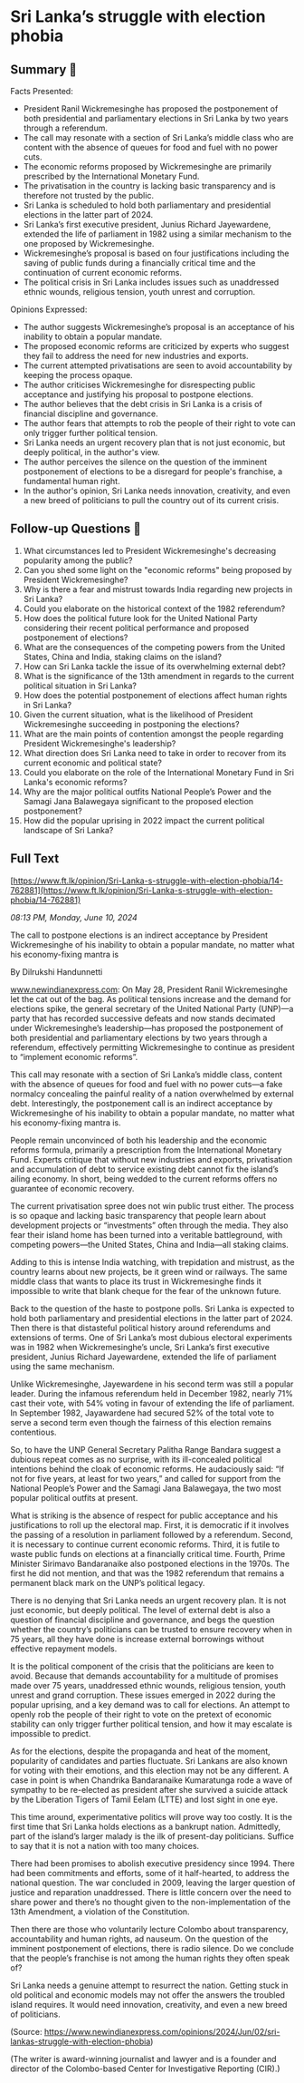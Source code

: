 # Sri Lanka’s struggle with election phobia

## Summary 🤖

Facts Presented:
- President Ranil Wickremesinghe has proposed the postponement of both presidential and parliamentary elections in Sri Lanka by two years through a referendum.
- The call may resonate with a section of Sri Lanka’s middle class who are content with the absence of queues for food and fuel with no power cuts.
- The economic reforms proposed by Wickremesinghe are primarily prescribed by the International Monetary Fund.
- The privatisation in the country is lacking basic transparency and is therefore not trusted by the public.
- Sri Lanka is scheduled to hold both parliamentary and presidential elections in the latter part of 2024.
- Sri Lanka’s first executive president, Junius Richard Jayewardene, extended the life of parliament in 1982 using a similar mechanism to the one proposed by Wickremesinghe.
- Wickremesinghe’s proposal is based on four justifications including the saving of public funds during a financially critical time and the continuation of current economic reforms.
- The political crisis in Sri Lanka includes issues such as unaddressed ethnic wounds, religious tension, youth unrest and corruption.

Opinions Expressed:
- The author suggests Wickremesinghe’s proposal is an acceptance of his inability to obtain a popular mandate.
- The proposed economic reforms are criticized by experts who suggest they fail to address the need for new industries and exports.
- The current attempted privatisations are seen to avoid accountability by keeping the process opaque.
- The author criticises Wickremesinghe for disrespecting public acceptance and justifying his proposal to postpone elections.
- The author believes that the debt crisis in Sri Lanka is a crisis of financial discipline and governance.
- The author fears that attempts to rob the people of their right to vote can only trigger further political tension.
- Sri Lanka needs an urgent recovery plan that is not just economic, but deeply political, in the author's view.
- The author perceives the silence on the question of the imminent postponement of elections to be a disregard for people's franchise, a fundamental human right.
- In the author's opinion, Sri Lanka needs innovation, creativity, and even a new breed of politicians to pull the country out of its current crisis.

## Follow-up Questions 🤖

1. What circumstances led to President Wickremesinghe's decreasing popularity among the public?
2. Can you shed some light on the "economic reforms" being proposed by President Wickremesinghe? 
3. Why is there a fear and mistrust towards India regarding new projects in Sri Lanka?
4. Could you elaborate on the historical context of the 1982 referendum?
5. How does the political future look for the United National Party considering their recent political performance and proposed postponement of elections? 
6. What are the consequences of the competing powers from the United States, China and India, staking claims on the island?
7. How can Sri Lanka tackle the issue of its overwhelming external debt?
8. What is the significance of the 13th amendment in regards to the current political situation in Sri Lanka?
9. How does the potential postponement of elections affect human rights in Sri Lanka?
10. Given the current situation, what is the likelihood of President Wickremesinghe succeeding in postponing the elections?
11. What are the main points of contention amongst the people regarding President Wickremesinghe's leadership? 
12. What direction does Sri Lanka need to take in order to recover from its current economic and political state?
13. Could you elaborate on the role of the International Monetary Fund in Sri Lanka's economic reforms? 
14. Why are the major political outfits National People’s Power and the Samagi Jana Balawegaya significant to the proposed election postponement? 
15. How did the popular uprising in 2022 impact the current political landscape of Sri Lanka?

## Full Text

[https://www.ft.lk/opinion/Sri-Lanka-s-struggle-with-election-phobia/14-762881](https://www.ft.lk/opinion/Sri-Lanka-s-struggle-with-election-phobia/14-762881)

*08:13 PM, Monday, June 10, 2024*

The call to postpone elections is an indirect acceptance by President Wickremesinghe of his inability to obtain a popular mandate, no matter what his economy-fixing mantra is

By Dilrukshi Handunnetti

www.newindianexpress.com: On May 28, President Ranil Wickremesinghe let the cat out of the bag. As political tensions increase and the demand for elections spike, the general secretary of the United National Party (UNP)—a party that has recorded successive defeats and now stands decimated under Wickremesinghe’s leadership—has proposed the postponement of both presidential and parliamentary elections by two years through a referendum, effectively permitting Wickremesinghe to continue as president to “implement economic reforms”.

This call may resonate with a section of Sri Lanka’s middle class, content with the absence of queues for food and fuel with no power cuts—a fake normalcy concealing the painful reality of a nation overwhelmed by external debt. Interestingly, the postponement call is an indirect acceptance by Wickremesinghe of his inability to obtain a popular mandate, no matter what his economy-fixing mantra is.

People remain unconvinced of both his leadership and the economic reforms formula, primarily a prescription from the International Monetary Fund. Experts critique that without new industries and exports, privatisation and accumulation of debt to service existing debt cannot fix the island’s ailing economy. In short, being wedded to the current reforms offers no guarantee of economic recovery.

The current privatisation spree does not win public trust either. The process is so opaque and lacking basic transparency that people learn about development projects or “investments” often through the media. They also fear their island home has been turned into a veritable battleground, with competing powers—the United States, China and India—all staking claims.

Adding to this is intense India watching, with trepidation and mistrust, as the country learns about new projects, be it green wind or railways. The same middle class that wants to place its trust in Wickremesinghe finds it impossible to write that blank cheque for the fear of the unknown future.

Back to the question of the haste to postpone polls. Sri Lanka is expected to hold both parliamentary and presidential elections in the latter part of 2024. Then there is that distasteful political history around referendums and extensions of terms. One of Sri Lanka’s most dubious electoral experiments was in 1982 when Wickremesinghe’s uncle, Sri Lanka’s first executive president, Junius Richard Jayewardene, extended the life of parliament using the same mechanism.

Unlike Wickremesinghe, Jayewardene in his second term was still a popular leader. During the infamous referendum held in December 1982, nearly 71% cast their vote, with 54% voting in favour of extending the life of parliament. In September 1982, Jayawardene had secured 52% of the total vote to serve a second term even though the fairness of this election remains contentious.

So, to have the UNP General Secretary Palitha Range Bandara suggest a dubious repeat comes as no surprise, with its ill-concealed political intentions behind the cloak of economic reforms. He audaciously said: “If not for five years, at least for two years,” and called for support from the National People’s Power and the Samagi Jana Balawegaya, the two most popular political outfits at present.

What is striking is the absence of respect for public acceptance and his justifications to roll up the electoral map. First, it is democratic if it involves the passing of a resolution in parliament followed by a referendum. Second, it is necessary to continue current economic reforms. Third, it is futile to waste public funds on elections at a financially critical time. Fourth, Prime Minister Sirimavo Bandaranaike also postponed elections in the 1970s. The first he did not mention, and that was the 1982 referendum that remains a permanent black mark on the UNP’s political legacy.

There is no denying that Sri Lanka needs an urgent recovery plan. It is not just economic, but deeply political. The level of external debt is also a question of financial discipline and governance, and begs the question whether the country’s politicians can be trusted to ensure recovery when in 75 years, all they have done is increase external borrowings without effective repayment models.

It is the political component of the crisis that the politicians are keen to avoid. Because that demands accountability for a multitude of promises made over 75 years, unaddressed ethnic wounds, religious tension, youth unrest and grand corruption. These issues emerged in 2022 during the popular uprising, and a key demand was to call for elections. An attempt to openly rob the people of their right to vote on the pretext of economic stability can only trigger further political tension, and how it may escalate is impossible to predict.

As for the elections, despite the propaganda and heat of the moment, popularity of candidates and parties fluctuate. Sri Lankans are also known for voting with their emotions, and this election may not be any different. A case in point is when Chandrika Bandaranaike Kumaratunga rode a wave of sympathy to be re-elected as president after she survived a suicide attack by the Liberation Tigers of Tamil Eelam (LTTE) and lost sight in one eye.

This time around, experimentative politics will prove way too costly. It is the first time that Sri Lanka holds elections as a bankrupt nation. Admittedly, part of the island’s larger malady is the ilk of present-day politicians. Suffice to say that it is not a nation with too many choices.

There had been promises to abolish executive presidency since 1994. There had been commitments and efforts, some of it half-hearted, to address the national question. The war concluded in 2009, leaving the larger question of justice and reparation unaddressed. There is little concern over the need to share power and there’s no thought given to the non-implementation of the 13th Amendment, a violation of the Constitution.

Then there are those who voluntarily lecture Colombo about transparency, accountability and human rights, ad nauseum. On the question of the imminent postponement of elections, there is radio silence. Do we conclude that the people’s franchise is not among the human rights they often speak of?

Sri Lanka needs a genuine attempt to resurrect the nation. Getting stuck in old political and economic models may not offer the answers the troubled island requires. It would need innovation, creativity, and even a new breed of politicians.

(Source: https://www.newindianexpress.com/opinions/2024/Jun/02/sri-lankas-struggle-with-election-phobia)

(The writer is award-winning journalist and lawyer and is a founder and director of the Colombo-based Center for Investigative Reporting (CIR).)


